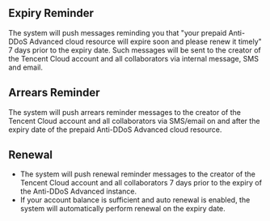 ﻿[//]: # (chinagitpath:XXXXX)

## Expiry Reminder
The system will push messages reminding you that "your prepaid Anti-DDoS Advanced cloud resource will expire soon and please renew it timely" 7 days prior to the expiry date. Such messages will be sent to the creator of the Tencent Cloud account and all collaborators via internal message, SMS and email.

## Arrears Reminder
The system will push arrears reminder messages to the creator of the Tencent Cloud account and all collaborators via SMS/email on and after the expiry date of the prepaid Anti-DDoS Advanced cloud resource.

## Renewal
- The system will push renewal reminder messages to the creator of the Tencent Cloud account and all collaborators 7 days prior to the expiry of the Anti-DDoS Advanced instance.
- If your account balance is sufficient and auto renewal is enabled, the system will automatically perform renewal on the expiry date.


